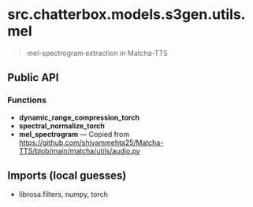 # src.chatterbox.models.s3gen.utils.mel

> mel-spectrogram extraction in Matcha-TTS

## Public API


### Functions
- **dynamic_range_compression_torch**
- **spectral_normalize_torch**
- **mel_spectrogram** — Copied from https://github.com/shivammehta25/Matcha-TTS/blob/main/matcha/utils/audio.py

## Imports (local guesses)
- librosa.filters, numpy, torch